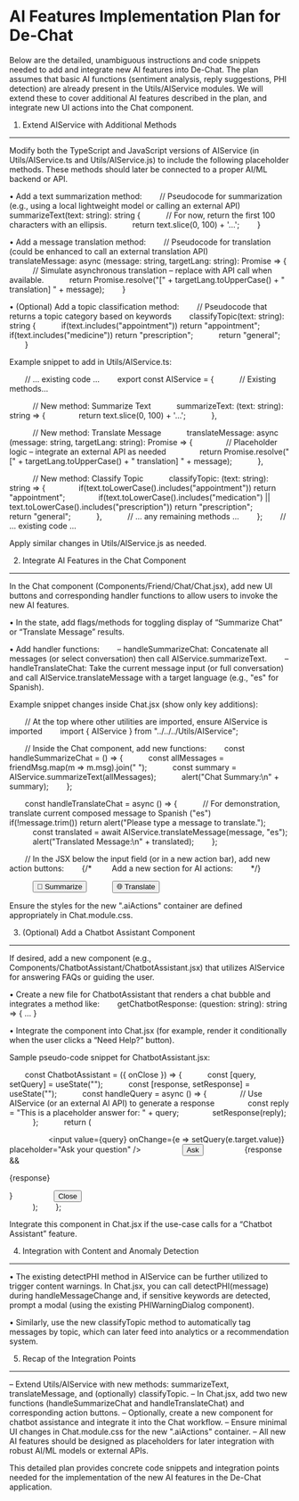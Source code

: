 AI Features Implementation Plan for De-Chat
=============================================

Below are the detailed, unambiguous instructions and code snippets needed to add and integrate new AI features into De-Chat. The plan assumes that basic AI functions (sentiment analysis, reply suggestions, PHI detection) are already present in the Utils/AIService modules. We will extend these to cover additional AI features described in the plan, and integrate new UI actions into the Chat component.

1. Extend AIService with Additional Methods
---------------------------------------------
Modify both the TypeScript and JavaScript versions of AIService (in Utils/AIService.ts and Utils/AIService.js) to include the following placeholder methods. These methods should later be connected to a proper AI/ML backend or API.

• Add a text summarization method:
  // Pseudocode for summarization (e.g., using a local lightweight model or calling an external API)
  summarizeText(text: string): string {
   // For now, return the first 100 characters with an ellipsis.
   return text.slice(0, 100) + '...';
  }

• Add a message translation method:
  // Pseudocode for translation (could be enhanced to call an external translation API)
  translateMessage: async (message: string, targetLang: string): Promise<string> => {
   // Simulate asynchronous translation – replace with API call when available.
   return Promise.resolve("[" + targetLang.toUpperCase() + " translation] " + message);
  }

• (Optional) Add a topic classification method:
  // Pseudocode that returns a topic category based on keywords
  classifyTopic(text: string): string {
   if(text.includes("appointment")) return "appointment";
   if(text.includes("medicine")) return "prescription";
   return "general";
  }

Example snippet to add in Utils/AIService.ts:

  // ... existing code ...
  export const AIService = {
   // Existing methods...

   // New method: Summarize Text
   summarizeText: (text: string): string => {
    return text.slice(0, 100) + '...';
   },

   // New method: Translate Message
   translateMessage: async (message: string, targetLang: string): Promise<string> => {
    // Placeholder logic – integrate an external API as needed
    return Promise.resolve("[" + targetLang.toUpperCase() + " translation] " + message);
   },

   // New method: Classify Topic
   classifyTopic: (text: string): string => {
    if(text.toLowerCase().includes("appointment")) return "appointment";
    if(text.toLowerCase().includes("medication") || text.toLowerCase().includes("prescription")) return "prescription";
    return "general";
   },
   // ... any remaining methods ...
  };
  // ... existing code ...

Apply similar changes in Utils/AIService.js as needed.

2. Integrate AI Features in the Chat Component
-----------------------------------------------
In the Chat component (Components/Friend/Chat/Chat.jsx), add new UI buttons and corresponding handler functions to allow users to invoke the new AI features.

• In the state, add flags/methods for toggling display of “Summarize Chat” or “Translate Message” results.

• Add handler functions:
  – handleSummarizeChat: Concatenate all messages (or select conversation) then call AIService.summarizeText.
  – handleTranslateChat: Take the current message input (or full conversation) and call AIService.translateMessage with a target language (e.g., "es" for Spanish).

Example snippet changes inside Chat.jsx (show only key additions):

  // At the top where other utilities are imported, ensure AIService is imported
  import { AIService } from "../../../Utils/AIService";

  // Inside the Chat component, add new functions:
  const handleSummarizeChat = () => {
   const allMessages = friendMsg.map(m => m.msg).join(" ");
   const summary = AIService.summarizeText(allMessages);
   alert("Chat Summary:\n" + summary);
  };

  const handleTranslateChat = async () => {
   // For demonstration, translate current composed message to Spanish ("es")
   if(!message.trim()) return alert("Please type a message to translate.");
   const translated = await AIService.translateMessage(message, "es");
   alert("Translated Message:\n" + translated);
  };

  // In the JSX below the input field (or in a new action bar), add new action buttons:
  {/*
    Add a new section for AI actions:
  */}
  <div className={Style.aiActions}>
   <button onClick={handleSummarizeChat} title="Summarize Chat">📝 Summarize</button>
   <button onClick={handleTranslateChat} title="Translate Message">🌐 Translate</button>
  </div>

Ensure the styles for the new ".aiActions" container are defined appropriately in Chat.module.css.

3. (Optional) Add a Chatbot Assistant Component
-----------------------------------------------
If desired, add a new component (e.g., Components/ChatbotAssistant/ChatbotAssistant.jsx) that utilizes AIService for answering FAQs or guiding the user.

• Create a new file for ChatbotAssistant that renders a chat bubble and integrates a method like:
  getChatbotResponse: (question: string): string => { … }

• Integrate the component into Chat.jsx (for example, render it conditionally when the user clicks a “Need Help?” button).

Sample pseudo-code snippet for ChatbotAssistant.jsx:

  const ChatbotAssistant = ({ onClose }) => {
   const [query, setQuery] = useState("");
   const [response, setResponse] = useState("");
   const handleQuery = async () => {
    // Use AIService (or an external AI API) to generate a response
    const reply = "This is a placeholder answer for: " + query;
    setResponse(reply);
   };
   return (
    <div className="chatbotAssistant">
     <input value={query} onChange={e => setQuery(e.target.value)} placeholder="Ask your question" />
     <button onClick={handleQuery}>Ask</button>
     {response && <p>{response}</p>}
     <button onClick={onClose}>Close</button>
    </div>
   );
  };

Integrate this component in Chat.jsx if the use-case calls for a “Chatbot Assistant” feature.

4. Integration with Content and Anomaly Detection
---------------------------------------------------
• The existing detectPHI method in AIService can be further utilized to trigger content warnings. In Chat.jsx, you can call detectPHI(message) during handleMessageChange and, if sensitive keywords are detected, prompt a modal (using the existing PHIWarningDialog component).

• Similarly, use the new classifyTopic method to automatically tag messages by topic, which can later feed into analytics or a recommendation system.

5. Recap of the Integration Points
------------------------------------
– Extend Utils/AIService with new methods: summarizeText, translateMessage, and (optionally) classifyTopic.
– In Chat.jsx, add two new functions (handleSummarizeChat and handleTranslateChat) and corresponding action buttons.
– Optionally, create a new component for chatbot assistance and integrate it into the Chat workflow.
– Ensure minimal UI changes in Chat.module.css for the new ".aiActions" container.
– All new AI features should be designed as placeholders for later integration with robust AI/ML models or external APIs.

This detailed plan provides concrete code snippets and integration points needed for the implementation of the new AI features in the De-Chat application.
